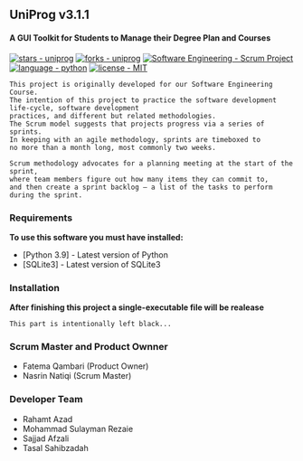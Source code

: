 ## UniProg v3.1.1
#### A GUI Toolkit for Students to Manage their Degree Plan and Courses


[![stars - uniprog](https://img.shields.io/github/stars/rhmtazad/uniprog?style=social)](https://github.com/rhmtazad/uniprog)
[![forks - uniprog](https://img.shields.io/github/forks/rhmtazad/uniprog?style=social)](https://github.com/rhmtazad/uniprog)
[![Software Engineering - Scrum Project](https://img.shields.io/badge/Software_Engineering-Scrum_Project-important)](https://github.com/rhmtazad/UniProg/)
[![language - python](https://img.shields.io/badge/language-python-81c253?color=mediumseagreen&logo=python&logoColor=white)](https://www.python.org/)
[![license - MIT](https://img.shields.io/badge/license-MIT-beige)](https://opensource.org/licenses/MIT)

```
This project is originally developed for our Software Engineering Course.
The intention of this project to practice the software development life-cycle, software development 
practices, and different but related methodologies. 
The Scrum model suggests that projects progress via a series of sprints.  
In keeping with an agile methodology, sprints are timeboxed to 
no more than a month long, most commonly two weeks.

Scrum methodology advocates for a planning meeting at the start of the sprint,
where team members figure out how many items they can commit to, 
and then create a sprint backlog – a list of the tasks to perform during the sprint.  
```

### Requirements

**To use this software you must have installed:**
- [Python 3.9] - Latest version of Python
- [SQLite3] - Latest version of SQLite3

### Installation

**After finishing this project a single-executable file will be realease**

```
This part is intentionally left black...
```

### Scrum Master and Product Ownner
- Fatema Qambari (Product Owner)
- Nasrin Natiqi  (Scrum Master)

### Developer Team
- Rahamt Azad
- Mohammad Sulayman Rezaie
- Sajjad Afzali
- Tasal Sahibzadah
